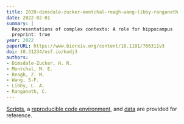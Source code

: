 ```yaml
---
title: 2020-dimsdale-zucker-montchal-reagh-wang-libby-ranganath
date: 2022-02-01
summary: |
  Representations of complex contexts: A role for hippocampus
  preprint: true  
year: 2022
paperURL: https://www.biorxiv.org/content/10.1101/766311v3
doi: 10.31234/osf.io/kudj3
authors:
- Dimsdale-Zucker, H. R.
- Montchal, M. E.
- Reagh, Z. M. 
- Wang, S-F.
- Libby, L. A.
- Ranganath, C.
---
```


[Scripts](https://github.com/hallez/tempcon_pub), a [reproducible code environment](https://codeocean.com/capsule/6183105/), and
[data](https://osf.io/qfcjg/) are provided for reference.
